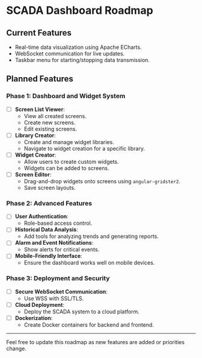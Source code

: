 # SCADA Dashboard Roadmap

## Current Features
- Real-time data visualization using Apache ECharts.
- WebSocket communication for live updates.
- Taskbar menu for starting/stopping data transmission.

## Planned Features

### Phase 1: Dashboard and Widget System
- [ ] **Screen List Viewer**:
  - View all created screens.
  - Create new screens.
  - Edit existing screens.
- [ ] **Library Creator**:
  - Create and manage widget libraries.
  - Navigate to widget creation for a specific library.
- [ ] **Widget Creator**:
  - Allow users to create custom widgets.
  - Widgets can be added to screens.
- [ ] **Screen Editor**:
  - Drag-and-drop widgets onto screens using `angular-gridster2`.
  - Save screen layouts.

### Phase 2: Advanced Features
- [ ] **User Authentication**:
  - Role-based access control.
- [ ] **Historical Data Analysis**:
  - Add tools for analyzing trends and generating reports.
- [ ] **Alarm and Event Notifications**:
  - Show alerts for critical events.
- [ ] **Mobile-Friendly Interface**:
  - Ensure the dashboard works well on mobile devices.

### Phase 3: Deployment and Security
- [ ] **Secure WebSocket Communication**:
  - Use WSS with SSL/TLS.
- [ ] **Cloud Deployment**:
  - Deploy the SCADA system to a cloud platform.
- [ ] **Dockerization**:
  - Create Docker containers for backend and frontend.

---

Feel free to update this roadmap as new features are added or priorities change.
